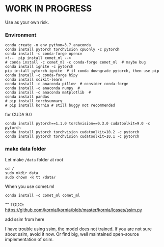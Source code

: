 # WORK IN PROGRESS

Use as your own risk. 


### Environment
```
conda create -n env python=3.7 anaconda
conda install pytorch torchvision cpuonly -c pytorch 
conda install -c conda-forge opencv
<!--  pip install comet_ml -->
# conda install -c comet_ml -c conda-forge comet_ml  # maybe bug
conda install ignite -c pytorch
pip install pytorch-ignite  # if conda downgrade pytorch, then use pip
conda install -c conda-forge h5py
conda install scikit-learn
conda install -c anaconda pillow  # consider conda-forge
conda install -c anaconda numpy  # 
conda install -c anaconda matplotlib  # 
conda install pandas
# pip install torchsummary 
# pip install kornia # still buggy not recommended 
```

for CUDA 9.0

```shell script
conda install pytorch==1.1.0 torchvision==0.3.0 cudatoolkit=9.0 -c pytorch
conda install pytorch torchvision cudatoolkit=10.2 -c pytorch
conda install pytorch torchvision cudatoolkit=10.1 -c pytorch
```

### make data folder
Let make `/data` folder at root
```
cd /
sudo mkdir data
sudo chown -R tt /data/
```

When you use comet.ml
```shell script
conda install -c comet_ml comet_ml 
```

""
TODO: 
https://github.com/kornia/kornia/blob/master/kornia/losses/ssim.py

add ssim from here

I have trouble using ssim, the model does not trained. If you are not sure about ssim, avoid it now. Or find big, well maintained open-source implementation of ssim.

